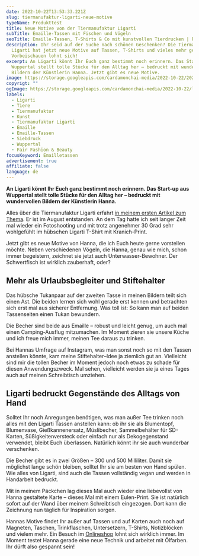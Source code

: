 ```yaml
---
date: 2022-10-22T13:53:33.221Z
slug: tiermanufaktur-ligarti-neue-motive
typeName: Produkttest
title: Neue Motive von der Tiermanufaktur Ligarti
subTitle: Emaille-Tassen mit Fischen und Vögeln
seoTitle: Emaille-Tassen, T-Shirts & Co mit kunstvollen Tierdrucken | Rock 'n' Roll vegan
description: Ihr seid auf der Suche nach schönen Geschenken? Die Tiermanufaktur
  Ligarti hat jetzt neue Motive auf Tassen, T-Shirts und vieles mehr gedruckt.
  Vorbeischauen lohnt sich!
excerpt: An Ligarti könnt Ihr Euch ganz bestimmt noch erinnern. Das Start-up aus
  Wuppertal stellt tolle Stücke für den Alltag her – bedruckt mit wundervollen
  Bildern der Künstlerin Hanna. Jetzt gibt es neue Motive.
image: https://storage.googleapis.com/cardamonchai-media/2022-10-22/2022-10-22-ligarti-006-jpg-imagine-d8c8b8_977862_2048_1536/640.webp
copyrigt: ""
ogImage: https://storage.googleapis.com/cardamonchai-media/2022-10-22/ligarti-neue-motive-fb-jpeg-imagine-784828_8c7c71_1200_628/640.webp
labels:
  - Ligarti
  - Tiere
  - Tiermanufaktur
  - Kunst
  - Tiermanufaktur Ligarti
  - Emaille
  - Emaille-Tassen
  - Siebdruck
  - Wuppertal
  - Fair Fashion & Beauty
focusKeyword: Emailletassen
advertisement: true
affiliate: false
language: de
---
```

**An Ligarti könnt Ihr Euch ganz bestimmt noch erinnern. Das Start-up aus Wuppertal stellt tolle Stücke für den Alltag her – bedruckt mit wundervollen Bildern der Künstlerin Hanna.**

Alles über die Tiermanufaktur Ligarti erfahrt [in meinem ersten Artikel zum Thema](/2022/08/ligarti-die-tiermanufaktur/). Er ist im August entstanden. An dem Tag hatte ich seit langer Zeit mal wieder ein Fotoshooting und mit trotz angenehmer 30 Grad sehr wohlgefühlt im hübschen Ligarti T-Shirt mit Kranich-Print. 

Jetzt gibt es neue Motive von Hanna, die ich Euch heute gerne vorstellen möchte. Neben verschiedenen Vögeln, die Hanna, genau wie mich, schon immer begeistern, zeichnet sie jetzt auch Unterwasser-Bewohner. Der Schwertfisch ist wirklich zauberhaft, oder? 

## Mehr als Urlaubsbegleiter und Stiftehalter

Das hübsche Tukanpaar auf der zweiten Tasse in meinen Bildern teilt sich einen Ast. Die beiden lernen sich wohl gerade erst kennen und betrachten sich erst mal aus sicherer Entfernung. Was toll ist: So kann man auf beiden Tassenseiten einen Tukan bewundern.

Die Becher sind beide aus Emaille – robust und leicht genug, um auch mal einen Camping-Ausflug mitzumachen. Im Moment zieren sie unsere Küche und ich freue mich immer, meinen Tee daraus zu trinken.

Bei Hannas Umfrage auf Instagram, was man sonst noch so mit den Tassen anstellen könnte, kam meine Stiftehalter–Idee ja ziemlich gut an. Vielleicht sind mir die tollen Becher im Moment jedoch noch etwas zu schade für diesen Anwendungszweck. Mal sehen, vielleicht werden sie ja eines Tages auch auf meinen Schreibtisch umziehen.

<Gallery name="ligarti-emailletassen-2" />

## Ligarti bedruckt Gegenstände des Alltags von Hand

Solltet Ihr noch Anregungen benötigen, was man außer Tee trinken noch alles mit den Ligarti Tassen anstellen kann: ob ihr sie als Blumentopf, Blumenvase, Gießkannenersatz, Müslibecher, Sammelbehälter für SD-Karten, Süßigkeitenversteck oder einfach nur als Dekogegenstand verwendet, bleibt Euch überlassen. Natürlich könnt ihr sie auch wunderbar verschenken.

Die Becher gibt es in zwei Größen – 300 und 500 Milliliter. Damit sie möglichst lange schön bleiben, solltet Ihr sie am besten von Hand spülen. Wie alles von Ligarti, sind auch die Tassen vollständig vegan und werden in Handarbeit bedruckt.

Mit in meinem Päckchen lag dieses Mal auch wieder eine liebevollst von Hanna gestaltete Karte – dieses Mal mit einem Eulen-Print. Sie ist natürlich sofort auf der Wand über meinem Schreibtisch eingezogen. Dort kann die Zeichnung nun täglich für  Inspiration sorgen.

Hannas Motive findet Ihr außer auf Tassen und auf Karten auch noch auf Magneten, Taschen, Trinkflaschen, Untersetzern, T-Shirts, Notizblöcken und vielem mehr. Ein Besuch im [Onlineshop](https://ligarti.com/) lohnt sich wirklich immer. Im Moment testet Hanna gerade eine neue Technik und arbeitet mit Ölfarben. Ihr dürft also gespannt sein!

<Gallery name="ligarti-emailletassen-1" />
